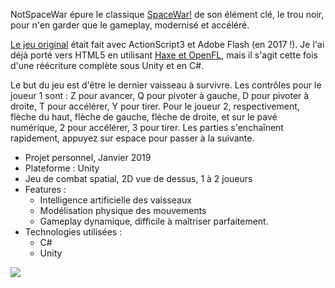 NotSpaceWar épure le classique [SpaceWar!](https://fr.wikipedia.org/wiki/Spacewar! "Wikipedia") de son élément clé, le trou noir, pour n'en garder que le gameplay, modernisé et accéléré.

[Le jeu original](https://github.com/AdrienHeisch/NotSpaceWarAS3 "GitHub") était fait avec ActionScript3 et Adobe Flash (en 2017 !). Je l'ai déjà porté vers HTML5 en utilisant [Haxe et OpenFL](https://github.com/AdrienHeisch/NotSpaceWarHx "GitHub"), mais il s'agit cette fois d'une réécriture complète sous Unity et en C#.

Le but du jeu est d'être le dernier vaisseau à survivre. Les contrôles pour le joueur 1 sont : Z pour avancer, Q pour pivoter à gauche, D pour pivoter à droite, T pour accélérer, Y pour tirer. Pour le joueur 2, respectivement, flèche du haut, flèche de gauche, flèche de droite, et sur le pavé numérique, 2 pour accélérer, 3 pour tirer. Les parties s'enchaînent rapidement, appuyez sur espace pour passer à la suivante.

+ Projet personnel, Janvier 2019
+ Plateforme : Unity
+ Jeu de combat spatial, 2D vue de dessus, 1 à 2 joueurs
+ Features :
    - Intelligence artificielle des vaisseaux
    - Modélisation physique des mouvements
    - Gameplay dynamique, difficile à maîtriser parfaitement.
+ Technologies utilisées :
    - C#
    - Unity

![](°project-image°)